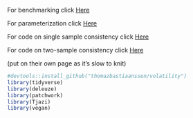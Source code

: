 For benchmarking click
[Here](https://github.com/thomazbastiaanssen/deleuze/blob/main/docs/benchmarking.md)

For parameterization click
[Here](https://github.com/thomazbastiaanssen/deleuze/blob/main/docs/parameterization.md)

For code on single sample consistency click
[Here](https://github.com/thomazbastiaanssen/deleuze/blob/main/docs/permanova.md)

For code on two-sample consistency click
[Here](https://github.com/thomazbastiaanssen/deleuze/blob/main/docs/volatility.md)

(put on their own page as it’s slow to knit)

``` r
#devtools::install_github("thomazbastiaanssen/volatility")
library(tidyverse)
library(deleuze)
library(patchwork)
library(Tjazi)
library(vegan)
```
